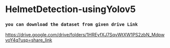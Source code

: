 # HelmetDetection-usingYolov5

### `you can download the dataset from given drive Link`

https://drive.google.com/drive/folders/1HREyfXJ7SqvWtXW1PS2zbN_MdpwvoY4q?usp=share_link


